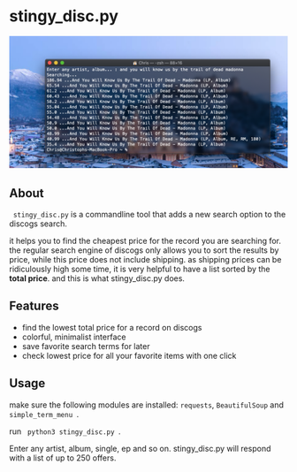 # stingy_disc.py

![Screenshot](https://github.com/chrischma/stingy_disc.py/blob/main/sceenshot.png)

## About
<code> stingy_disc.py</code> is a commandline tool that adds a new search option to the discogs search.

it helps you to find the cheapest price for the record you are searching for. the regular search engine of discogs only allows you to sort the results by price, while this price does not include shipping. as shipping prices can be ridiculously high some time, it is very helpful to have a list sorted by the **total price**. and this is what stingy_disc.py does. 

## Features
* find the lowest total price for a record on discogs
* colorful, minimalist interface
* save favorite search terms for later
* check lowest price for all your favorite items with one click


## Usage
make sure the following modules are installed: <code>requests</code>, <code>BeautifulSoup</code> and <code>simple_term_menu </code>.

run <code> python3 stingy_disc.py </code>. 

Enter any artist, album, single, ep and so on. 
stingy_disc.py will respond with a list of up to 250 offers.
